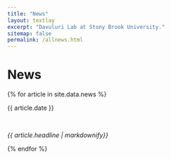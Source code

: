 ```yaml
---
title: "News"
layout: textlay
excerpt: "Davuluri Lab at Stony Brook University."
sitemap: false
permalink: /allnews.html
---
```


# News

{% for article in site.data.news %}
<p>{{ article.date }}</p> <br>
<p><em>{{ article.headline | markdownify}}</em></p>
{% endfor %}

